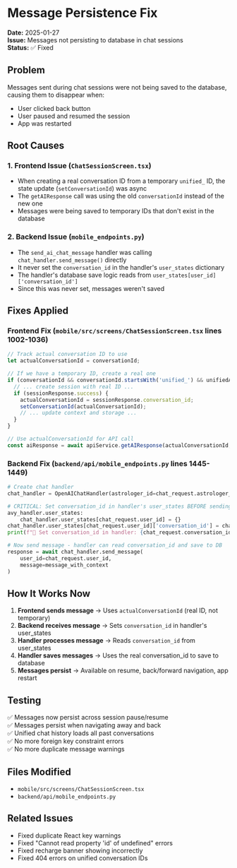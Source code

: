 # Message Persistence Fix

**Date:** 2025-01-27  
**Issue:** Messages not persisting to database in chat sessions  
**Status:** ✅ Fixed

## Problem

Messages sent during chat sessions were not being saved to the database, causing them to disappear when:
- User clicked back button
- User paused and resumed the session
- App was restarted

## Root Causes

### 1. Frontend Issue (`ChatSessionScreen.tsx`)
- When creating a real conversation ID from a temporary `unified_` ID, the state update (`setConversationId`) was async
- The `getAIResponse` call was using the old `conversationId` instead of the new one
- Messages were being saved to temporary IDs that don't exist in the database

### 2. Backend Issue (`mobile_endpoints.py`)
- The `send_ai_chat_message` handler was calling `chat_handler.send_message()` directly
- It never set the `conversation_id` in the handler's `user_states` dictionary
- The handler's database save logic reads from `user_states[user_id]['conversation_id']`
- Since this was never set, messages weren't saved

## Fixes Applied

### Frontend Fix (`mobile/src/screens/ChatSessionScreen.tsx` lines 1002-1036)

```typescript
// Track actual conversation ID to use
let actualConversationId = conversationId;

// If we have a temporary ID, create a real one
if (conversationId && conversationId.startsWith('unified_') && unifiedAstrologerId) {
  // ... create session with real ID ...
  if (sessionResponse.success) {
    actualConversationId = sessionResponse.conversation_id;
    setConversationId(actualConversationId);
    // ... update context and storage ...
  }
}

// Use actualConversationId for API call
const aiResponse = await apiService.getAIResponse(actualConversationId, messageText, backendAstrologerId);
```

### Backend Fix (`backend/api/mobile_endpoints.py` lines 1445-1449)

```python
# Create chat handler
chat_handler = OpenAIChatHandler(astrologer_id=chat_request.astrologer_id)

# CRITICAL: Set conversation_id in handler's user_states BEFORE sending message
avy_handler.user_states:
    chat_handler.user_states[chat_request.user_id] = {}
chat_handler.user_states[chat_request.user_id]['conversation_id'] = chat_request.conversation_id
print(f"💾 Set conversation_id in handler: {chat_request.conversation_id}")

# Now send message - handler can read conversation_id and save to DB
response = await chat_handler.send_message(
    user_id=chat_request.user_id,
    message=message_with_context
)
```

## How It Works Now

1. **Frontend sends message** → Uses `actualConversationId` (real ID, not temporary)
2. **Backend receives message** → Sets `conversation_id` in handler's user_states
3. **Handler processes message** → Reads `conversation_id` from user_states
4. **Handler saves messages** → Uses the real conversation_id to save to database
5. **Messages persist** → Available on resume, back/forward navigation, app restart

## Testing

✅ Messages now persist across session pause/resume  
✅ Messages persist when navigating away and back  
✅ Unified chat history loads all past conversations  
✅ No more foreign key constraint errors  
✅ No more duplicate message warnings

## Files Modified

- `mobile/src/screens/ChatSessionScreen.tsx`
- `backend/api/mobile_endpoints.py`

## Related Issues

- Fixed duplicate React key warnings
- Fixed "Cannot read property 'id' of undefined" errors
- Fixed recharge banner showing incorrectly
- Fixed 404 errors on unified conversation IDs
